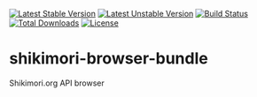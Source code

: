 [![Latest Stable Version](https://poser.pugx.org/anime-db/shikimori-browser-bundle/v/stable.png)](https://packagist.org/packages/anime-db/shikimori-browser-bundle)
[![Latest Unstable Version](https://poser.pugx.org/anime-db/shikimori-browser-bundle/v/unstable.png)](https://packagist.org/packages/anime-db/shikimori-browser-bundle)
[![Build Status](https://travis-ci.org/anime-db/shikimori-browser-bundle.png)](https://travis-ci.org/anime-db/shikimori-browser-bundle)
[![Total Downloads](https://poser.pugx.org/anime-db/shikimori-browser-bundle/downloads.png)](https://packagist.org/packages/anime-db/shikimori-browser-bundle)
[![License](https://poser.pugx.org/anime-db/shikimori-browser-bundle/license.png)](https://packagist.org/packages/anime-db/shikimori-browser-bundle)

shikimori-browser-bundle
========================

Shikimori.org API browser
